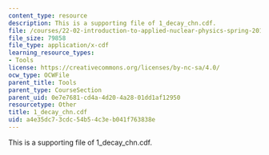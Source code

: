 ```yaml
---
content_type: resource
description: This is a supporting file of 1_decay_chn.cdf.
file: /courses/22-02-introduction-to-applied-nuclear-physics-spring-2012/a4e35dc73cdc54b54c3eb041f763838e_1_decay_chn.cdf
file_size: 79858
file_type: application/x-cdf
learning_resource_types:
- Tools
license: https://creativecommons.org/licenses/by-nc-sa/4.0/
ocw_type: OCWFile
parent_title: Tools
parent_type: CourseSection
parent_uid: 0e7e7681-cd4a-4d20-4a28-01dd1af12950
resourcetype: Other
title: 1_decay_chn.cdf
uid: a4e35dc7-3cdc-54b5-4c3e-b041f763838e
---
```

This is a supporting file of 1_decay_chn.cdf.